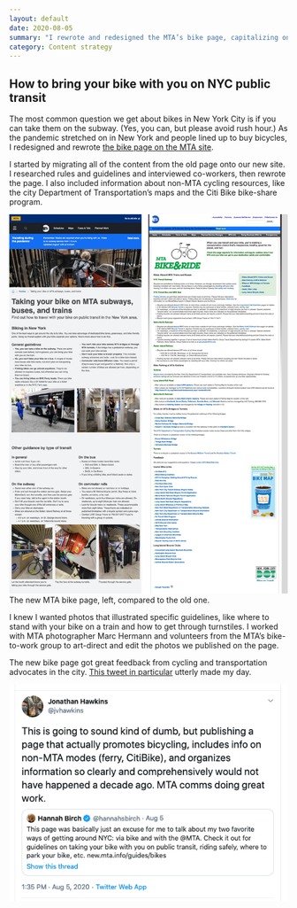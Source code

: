 ```yaml
---
layout: default
date: 2020-08-05
summary: "I rewrote and redesigned the MTA’s bike page, capitalizing on the surge of biking in the city during the COVID-19 pandemic."
category: Content strategy
---
```


## How to bring your bike with you on NYC public transit

The most common question we get about bikes in New York City is if you can take them on the subway. (Yes, you can, but please avoid rush hour.) As the pandemic stretched on in New York and people lined up to buy bicycles, I redesigned and rewrote [the bike page on the MTA site](https://new.mta.info/guides/bikes).

I started by migrating all of the content from the old page onto our new site. I researched rules and guidelines and interviewed co-workers, then rewrote the page. I also included information about non-MTA cycling resources, like the city Department of Transportation’s maps and the Citi Bike bike-share program.

<img src="/assets/img/20200805-mta-bike-page-before-after-composite.png" alt="Two screenshots side-by-side, showing a web page with large photos and organized text, compared to an outdated-looking page that’s mostly text."/>
<figcaption>The new MTA bike page, left, compared to the old one.</figcaption>

I knew I wanted photos that illustrated specific guidelines, like where to stand with your bike on a train and how to get through turnstiles. I worked with MTA photographer Marc Hermann and volunteers from the MTA’s bike-to-work group to art-direct and edit the photos we published on the page.

The new bike page got great feedback from cycling and transportation advocates in the city. [This tweet in particular](https://twitter.com/jvhawkins/status/1291065197856202753) utterly made my day.

<img src="/assets/img/20200805-mta-bike-page-tweet.png" alt="A screenshot of a tweet reading, ‘This is going to sound kind of dumb, but publishing a page that actually promotes bicycling, includes info on non-MTA modes (ferry, CitiBike), and organizes information so clearly and comprehensively would not have happened a decade ago. MTA comms doing great work.’"/>

